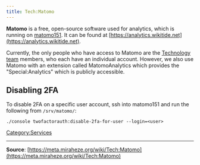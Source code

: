 ```yaml
---
title: Tech:Matomo
---
```


**Matomo** is a free, open-source software used for analytics, which is running on [matomo151](/tech-docs/techmatomo151.md). It can be found at [https://analytics.wikitide.net](https://analytics.wikitide.net).

Currently, the only people who have access to Matomo are the [Technology team](/tech-docs/techvolunteers.md) members, who each have an individual account. However, we also use Matomo with an extension called MatomoAnalytics which provides the "Special:Analytics" which is publicly accessible.

## Disabling 2FA 

To disable 2FA on a specific user account, ssh into matomo151 and run the following from `/srv/matomo/`:

`./console twofactorauth:disable-2fa-for-user --login=<user>`

[Category:Services](https://meta.miraheze.org/wiki/Category:Services)

----
**Source**: [https://meta.miraheze.org/wiki/Tech:Matomo](https://meta.miraheze.org/wiki/Tech:Matomo)